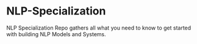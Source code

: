 # NLP-Specialization
NLP Specialization Repo gathers all what you need to know to get started with building NLP Models and Systems.
